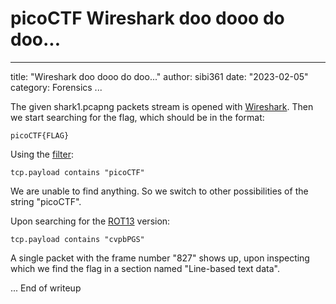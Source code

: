 # picoCTF Wireshark doo dooo do doo...

---

title: "Wireshark doo dooo do doo..."
author: sibi361
date: "2023-02-05"
category: Forensics
...

The given shark1.pcapng packets stream is opened with [Wireshark](https://en.wikipedia.org/wiki/Wireshark). Then we start searching for the flag, which should be in the format:

```
picoCTF{FLAG}
```

Using the [filter](https://www.wireshark.org/docs/man-pages/wireshark-filter.html):

```
tcp.payload contains "picoCTF"
```

We are unable to find anything. So we switch to other possibilities of the string "picoCTF".

Upon searching for the [ROT13](https://en.wikipedia.org/wiki/ROT13) version:

```
tcp.payload contains "cvpbPGS"
```

A single packet with the frame number "827" shows up, upon inspecting which we find the flag in a section named "Line-based text data".

...
End of writeup
